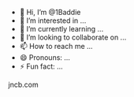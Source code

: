 - 👋 Hi, I’m @1Baddie
- 👀 I’m interested in ...
- 🌱 I’m currently learning ...
- 💞️ I’m looking to collaborate on ...
- 📫 How to reach me ...
- 😄 Pronouns: ...
- ⚡ Fun fact: ...

<!---
1Baddie/1Baddie is a ✨ special ✨ repository because its `README.md` (this file) appears on your GitHub profile.
You can click the Preview link to take a look at your changes.
--->jncb.com
